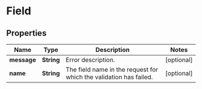 
# Field

## Properties
Name | Type | Description | Notes
------------ | ------------- | ------------- | -------------
**message** | **String** | Error description. |  [optional]
**name** | **String** | The field name in the request for which the validation has failed. |  [optional]



